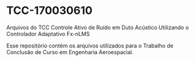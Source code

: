 # TCC-170030610
Arquivos do TCC Controle Ativo de Ruído em Duto Acústico Utilizando o Controlador Adaptativo Fx-nLMS


Esse repositório contém os arquivos utilizados para o Trabalho de Conclusão de Curso em Engenharia Aeroespacial.
